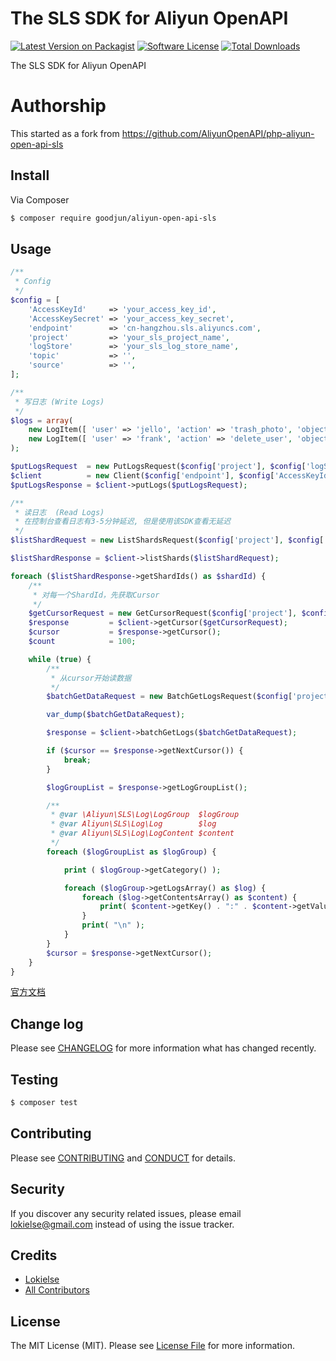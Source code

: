 The SLS SDK for Aliyun OpenAPI
==============================

[![Latest Version on Packagist][ico-version]][link-packagist]
[![Software License][ico-license]](LICENSE.md)
[![Total Downloads][ico-downloads]][link-downloads]


The SLS SDK for Aliyun OpenAPI

# Authorship

This started as a fork from https://github.com/AliyunOpenAPI/php-aliyun-open-api-sls

## Install

Via Composer

``` bash
$ composer require goodjun/aliyun-open-api-sls
```

## Usage

```php
/**
 * Config
 */
$config = [
	'AccessKeyId'     => 'your_access_key_id',
	'AccessKeySecret' => 'your_access_key_secret',
	'endpoint'        => 'cn-hangzhou.sls.aliyuncs.com',
	'project'         => 'your_sls_project_name',
	'logStore'        => 'your_sls_log_store_name',
	'topic'           => '',
	'source'          => '',
];

/**
 * 写日志 (Write Logs)
 */
$logs = array(
	new LogItem([ 'user' => 'jello', 'action' => 'trash_photo', 'object_id' => 123456 ]),
	new LogItem([ 'user' => 'frank', 'action' => 'delete_user', 'object_id' => 100236 ]),
);

$putLogsRequest  = new PutLogsRequest($config['project'], $config['logStore'], $config['topic'], $config['source'], $logs);
$client          = new Client($config['endpoint'], $config['AccessKeyId'], $config['AccessKeySecret']);
$putLogsResponse = $client->putLogs($putLogsRequest);

/**
 * 读日志  (Read Logs)
 * 在控制台查看日志有3-5分钟延迟, 但是使用该SDK查看无延迟
 */
$listShardRequest = new ListShardsRequest($config['project'], $config['logStore']);

$listShardResponse = $client->listShards($listShardRequest);

foreach ($listShardResponse->getShardIds() as $shardId) {
	/**
	 * 对每一个ShardId，先获取Cursor
	 */
	$getCursorRequest = new GetCursorRequest($config['project'], $config['logStore'], $shardId, null, time() - 60);
	$response         = $client->getCursor($getCursorRequest);
	$cursor           = $response->getCursor();
	$count            = 100;

	while (true) {
		/**
		 * 从cursor开始读数据
		 */
		$batchGetDataRequest = new BatchGetLogsRequest($config['project'], $config['logStore'], $shardId, $count, $cursor);

		var_dump($batchGetDataRequest);

		$response = $client->batchGetLogs($batchGetDataRequest);

		if ($cursor == $response->getNextCursor()) {
			break;
		}

		$logGroupList = $response->getLogGroupList();

		/**
		 * @var \Aliyun\SLS\Log\LogGroup  $logGroup
		 * @var Aliyun\SLS\Log\Log        $log
		 * @var Aliyun\SLS\Log\LogContent $content
		 */
		foreach ($logGroupList as $logGroup) {

			print ( $logGroup->getCategory() );

			foreach ($logGroup->getLogsArray() as $log) {
				foreach ($log->getContentsArray() as $content) {
					print( $content->getKey() . ":" . $content->getValue() . "\t" );
				}
				print( "\n" );
			}
		}
		$cursor = $response->getNextCursor();
	}
}
```
[官方文档](https://help.aliyun.com/document_detail/29074.html)


## Change log

Please see [CHANGELOG](CHANGELOG.md) for more information what has changed recently.

## Testing

``` bash
$ composer test
```

## Contributing

Please see [CONTRIBUTING](CONTRIBUTING.md) and [CONDUCT](CONDUCT.md) for details.

## Security

If you discover any security related issues, please email lokielse@gmail.com instead of using the issue tracker.

## Credits

- [Lokielse][link-author]
- [All Contributors][link-contributors]

## License

The MIT License (MIT). Please see [License File](LICENSE.md) for more information.

[ico-version]: https://img.shields.io/packagist/v/goodjun/aliyun-open-api-sls.svg?style=flat-square
[ico-license]: https://img.shields.io/badge/license-MIT-brightgreen.svg?style=flat-square
[ico-downloads]: https://img.shields.io/packagist/dt/goodjun/aliyun-open-api-sls.svg?style=flat-square

[link-packagist]: https://packagist.org/packages/goodjun/aliyun-open-api-sls
[link-downloads]: https://packagist.org/packages/goodjun/aliyun-open-api-sls
[link-author]: https://github.com/goodjun
[link-contributors]: ../../contributors
